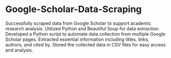 # Google-Scholar-Data-Scraping

Successfully scraped data from Google Scholar to support academic research analysis.
Utilized Python and Beautiful Soup for data extraction.
Developed a Python script to automate data collection from multiple Google Scholar pages.
Extracted essential information including titles, links, authors, and cited by.
Stored the collected data in CSV files for easy access and analysis.
